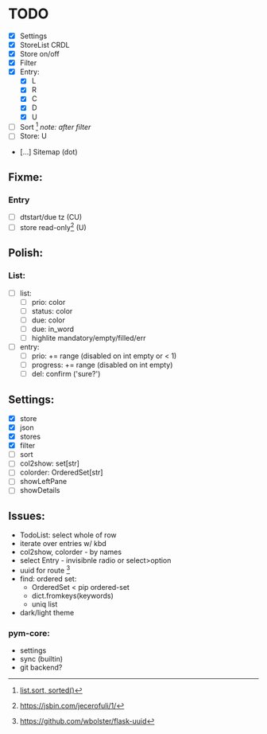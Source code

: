 # TODO

- [x] Settings
- [x] StoreList CRDL
- [x] Store on/off
- [x] Filter
- [x] Entry:
  - [x] L
  - [x] R
  - [x] C
  - [x] D
  - [x] U
- [ ] Sort [^1] *note: after filter*
- [ ] Store: U
- […] Sitemap (dot)

## Fixme:
### Entry
- [ ] dtstart/due tz (CU)
- [ ] store read-only[^2] (U)

## Polish:
### List:
- [ ] list:
  - [ ] prio: color
  - [ ] status: color
  - [ ] due: color
  - [ ] due: in_word
  - [ ] highlite mandatory/empty/filled/err
- [ ] entry:
  - [ ] prio: += range (disabled on int empty or < 1)
  - [ ] progress: += range (disabled on int empty)
  - [ ] del: confirm ('sure?')

## Settings:
- [x] store
- [x] json
- [x] stores
- [x] filter
- [ ] sort
- [ ] col2show: set[str]
- [ ] colorder: OrderedSet[str]
- [ ] showLeftPane
- [ ] showDetails

## Issues:
- TodoList: select whole of row
- iterate over entries w/ kbd
- col2show, colorder - by names
- select Entry - invisibnle radio or select>option
- uuid for route [^3]
- find: ordered set:
  - OrderedSet < pip ordered-set
  - dict.fromkeys(keywords)
  - uniq list
- dark/light theme

### pym-core:
- settings
- sync (builtin)
- git backend?

[^1]: [list.sort, sorted()](https://docs.python.org/3/howto/sorting.html)
[^2]: https://jsbin.com/jecerofuli/1/
[^3]: https://github.com/wbolster/flask-uuid
